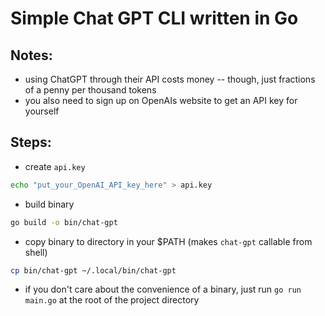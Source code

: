 # Simple Chat GPT CLI written in Go

## Notes:
- using ChatGPT through their API costs money -- though, just fractions of a penny per thousand tokens
- you also need to sign up on OpenAIs website to get an API key for yourself

## Steps:
- create `api.key`
```bash
echo "put_your_OpenAI_API_key_here" > api.key
```

- build binary
```bash
go build -o bin/chat-gpt
```

- copy binary to directory in your $PATH (makes `chat-gpt` callable from shell)
```bash
cp bin/chat-gpt ~/.local/bin/chat-gpt
```

- if you don't care about the convenience of a binary, just run `go run main.go` at the root of the project directory
